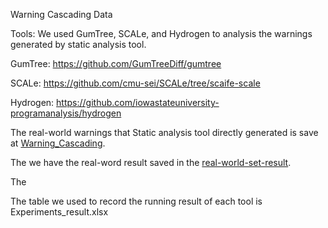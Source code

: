 Warning Cascading Data

Tools:
We used GumTree, SCALe, and Hydrogen to analysis the warnings generated by static analysis tool.

GumTree: https://github.com/GumTreeDiff/gumtree

SCALe: https://github.com/cmu-sei/SCALe/tree/scaife-scale

Hydrogen: https://github.com/iowastateuniversity-programanalysis/hydrogen

The real-world warnings that Static analysis tool directly generated is save at [Warning_Cascading](https://github.com/WarningCas/WarningCascading_Data/tree/master/real-word-set-result).

The we have the real-word result saved in the [real-world-set-result](https://github.com/WarningCas/WarningCascading_Data/tree/master/warnings_sqlite).

The <benchmark>

The table we used to record the running result of each tool is Experiments_result.xlsx


